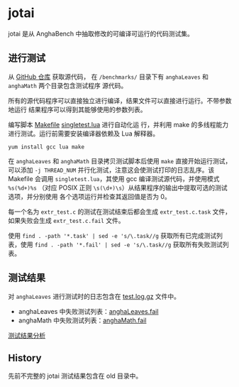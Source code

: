# jotai

jotai 是从 AnghaBench 中抽取修改的可编译可运行的代码测试集。

## 进行测试

从 [GitHub 仓库](https://github.com/lac-dcc/jotai-benchmarks) 获取源代码，
在 `/benchmarks/` 目录下有 `anghaLeaves` 和 `anghaMath` 两个目录包含测试程序
源代码。

所有的源代码程序可以直接独立进行编译，结果文件可以直接进行运行。不带参数地运行
结果程序可以得到其能够使用的参数列表。

编写脚本 [Makefile](./Makefile) [singletest.lua](./singletest.lua) 进行自动化运
行，并利用 make 的多线程能力进行测试。运行前需要安装编译器依赖及 Lua 解释器。

```
yum install gcc lua make
```

在 `anghaLeaves` 和 `anghaMath` 目录拷贝测试脚本后使用 `make` 直接开始运行测试，
可以添加 `-j THREAD_NUM` 并行化测试，注意这会使测试打印的日志乱序。该 Makefile
会调用 `singletest.lua`，其使用 gcc 编译测试源代码，并使用模式 `%s(%d+)%s`
（对应 POSIX 正则 `\s(\d+)\s`）从结果程序的输出中提取可选的测试选项，并分别使用
各个选项运行并检查其返回值是否为 0。

每一个名为 `extr_test.c` 的测试在测试结束后都会生成 `extr_test.c.task` 文件，
如果失败会生成 `extr_test.c.fail` 文件。

使用 `find . -path '*.task' | sed -e 's/\.task//g` 获取所有已完成测试列表，使用
`find . -path '*.fail' | sed -e 's/\.task//g` 获取所有失败测试列表。

## 测试结果

对 `anghaLeaves` 进行测试时的日志包含在 [test.log.gz](./test.log.gz) 文件中。

- anghaLeaves 中失败测试列表：[anghaLeaves.fail](anghaLeaves.fail)
- anghaMath 中失败测试列表：[anghaMath.fail](anghaMath.fail)

[测试结果分析](./analysis.md)

## History

先前不完整的 jotai 测试结果包含在 old 目录中。
